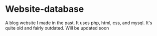 # Website-database
A blog website I made in the past. It uses php, html, css, and mysql. It's quite old and fairly outdated. Will be updated soon 

